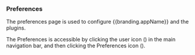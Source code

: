 ### Preferences

The preferences page is used to configure {{branding.appName}} and the plugins.

The Preferences is accessible by clicking the user icon (<i class='icon-user'></i>) in the main navigation bar,
and then clicking the Preferences icon (<i class='icon-cogs'></i>).
